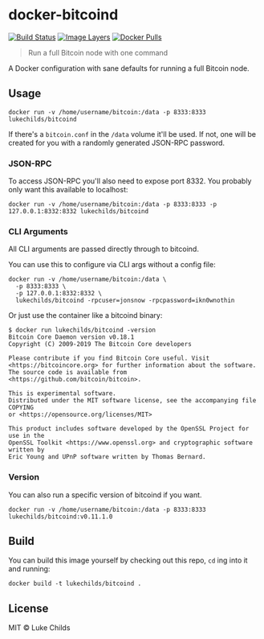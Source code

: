 # docker-bitcoind

[![Build Status](https://travis-ci.com/lukechilds/docker-bitcoind.svg?branch=master)](https://travis-ci.com/lukechilds/docker-bitcoind)
[![Image Layers](https://images.microbadger.com/badges/image/lukechilds/bitcoind.svg)](https://microbadger.com/images/lukechilds/bitcoind)
[![Docker Pulls](https://img.shields.io/docker/pulls/lukechilds/bitcoind.svg)](https://hub.docker.com/r/lukechilds/bitcoind/)

> Run a full Bitcoin node with one command

A Docker configuration with sane defaults for running a full
Bitcoin node.

## Usage

```
docker run -v /home/username/bitcoin:/data -p 8333:8333 lukechilds/bitcoind
```

If there's a `bitcoin.conf` in the `/data` volume it'll be used. If not, one will be created for you with a randomly generated JSON-RPC password.

### JSON-RPC

To access JSON-RPC you'll also need to expose port 8332. You probably only want this available to localhost:

```
docker run -v /home/username/bitcoin:/data -p 8333:8333 -p 127.0.0.1:8332:8332 lukechilds/bitcoind
```

### CLI Arguments

All CLI arguments are passed directly through to bitcoind.

You can use this to configure via CLI args without a config file:

```
docker run -v /home/username/bitcoin:/data \
  -p 8333:8333 \
  -p 127.0.0.1:8332:8332 \
  lukechilds/bitcoind -rpcuser=jonsnow -rpcpassword=ikn0wnothin
```

Or just use the container like a bitcoind binary:

```
$ docker run lukechilds/bitcoind -version
Bitcoin Core Daemon version v0.18.1
Copyright (C) 2009-2019 The Bitcoin Core developers

Please contribute if you find Bitcoin Core useful. Visit
<https://bitcoincore.org> for further information about the software.
The source code is available from <https://github.com/bitcoin/bitcoin>.

This is experimental software.
Distributed under the MIT software license, see the accompanying file COPYING
or <https://opensource.org/licenses/MIT>

This product includes software developed by the OpenSSL Project for use in the
OpenSSL Toolkit <https://www.openssl.org> and cryptographic software written by
Eric Young and UPnP software written by Thomas Bernard.
```

### Version

You can also run a specific version of bitcoind if you want.

```
docker run -v /home/username/bitcoin:/data -p 8333:8333 lukechilds/bitcoind:v0.11.1.0
```

## Build

You can build this image yourself by checking out this repo, `cd` ing into it and running:

```
docker build -t lukechilds/bitcoind .
```

## License

MIT © Luke Childs
